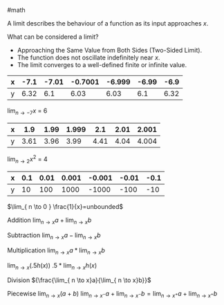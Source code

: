 #math 

A limit describes the behaviour of a function as its input approaches $x$.

What can be considered a limit?
- Approaching the Same Value from Both Sides (Two-Sided Limit).
- The function does not oscillate indefinitely near $x$.
- The limit converges to a well-defined finite or infinite value.


| x   | -7.1 | -7.01 | -0.7001 | -6.999 | -6.99 | -6.9 |
| --- | ---- | ----- | ------- | ------ | ----- | ---- |
| y   | 6.32 | 6.1   | 6.03    | 6.03   | 6.1   | 6.32 |
$\lim_{ n \to -7 } x\:= \:6$

| x   | 1.9  | 1.99 | 1.999 | 2.1  | 2.01 | 2.001 |
| --- | ---- | ---- | ----- | ---- | ---- | ----- |
| y   | 3.61 | 3.96 | 3.99  | 4.41 | 4.04 | 4.004 |

$\lim_{ n \to 2 } x^2\:= \:4$

| x   | 0.1 | 0.01 | 0.001 | -0.001 | -0.01 | -0.1 |
| --- | --- | ---- | ----- | ------ | ----- | ---- |
| y   | 10  | 100  | 1000  | -1000  | -100  | -10  |

$\lim_{ n \to 0 } \frac{1}{x}=unbounded$

Addition
$\lim_{ n \to x} a + \lim_{ n \to x} b$

Subtraction
$\lim_{ n \to x} a - \lim_{ n \to x} b$

Multiplication
$\lim_{ n \to x} a* \lim_{ n \to x} b$

$\lim_{ n \to x }(.5h(x))$
$.5 * \lim_{ n \to x }h(x)$

Division
${\frac{\lim_{ n \to x}a}{\lim_{ n \to x}b}}$

Piecewise
$\lim_{ n \to x }(a+b)$
$\lim_{ n \to x^- }a + \lim_{ n \to x^- }b = \lim_{ n \to x^+ }a + \lim_{ n \to x^+}b$


```tikz

```
```

```







